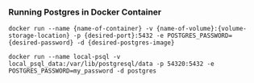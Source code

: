 ### Running Postgres in Docker Container
`docker run --name {name-of-container} -v {name-of-volume}:{volume-storage-location} -p {desired-port}:5432 -e POSTGRES_PASSWORD={desired-password} -d {desired-postgres-image}`

`docker run --name local-psql -v local_psql_data:/var/lib/postgresql/data -p 54320:5432 -e POSTGRES_PASSWORD=my_password -d postgres`
